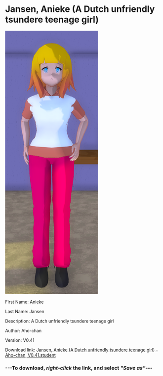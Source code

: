# Jansen, Anieke (A Dutch unfriendly tsundere teenage girl)

<img src = "https://raw.githubusercontent.com/Arbiter1223/Daigaku-Gurashi-Custom-Students/master/Students/Files/Jansen%2C%20Anieke%20(A%20Dutch%20unfriendly%20tsundere%20teenage%20girl).png">

First Name: Anieke

Last Name: Jansen

Description: A Dutch unfriendly tsundere teenage girl

Author: Aho-chan

Version: V0.41

Download link: <a href="https://raw.githubusercontent.com/Arbiter1223/Daigaku-Gurashi-Custom-Students/master/Students/Files/Jansen%2C%20Anieke%20(A%20Dutch%20unfriendly%20tsundere%20teenage%20girl)%20-%20Aho-chan%2C%20V0.41.student">Jansen, Anieke (A Dutch unfriendly tsundere teenage girl) - Aho-chan, V0.41.student</a>

### ---**To download, _right-click_ the link, and select _"Save as"_**---
